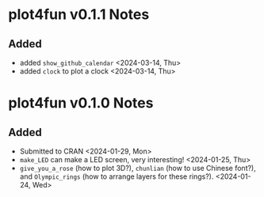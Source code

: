 # plot4fun v0.1.1 Notes

## Added

- added `show_github_calendar` <2024-03-14, Thu>
- added `clock` to plot a clock <2024-03-14, Thu>

# plot4fun v0.1.0 Notes

## Added

- Submitted to CRAN <2024-01-29, Mon>
- `make_LED` can make a LED screen, very interesting! <2024-01-25, Thu>
- `give_you_a_rose` (how to plot 3D?), `chunlian` (how to use Chinese font?), and `Olympic_rings` (how to arrange layers for these rings?). <2024-01-24, Wed>

